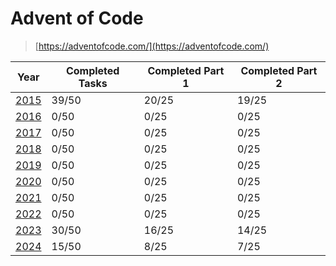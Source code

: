 # Advent of Code

> [https://adventofcode.com/](https://adventofcode.com/)

| Year          | Completed Tasks | Completed Part 1 | Completed Part 2 |
| ------------- | --------------- | ---------------- | ---------------- |
| [2015](/2015/README.md) | 39/50 | 20/25 | 19/25 |
| [2016](/2016/README.md) | 0/50 | 0/25 | 0/25 |
| [2017](/2017/README.md) | 0/50 | 0/25 | 0/25 |
| [2018](/2018/README.md) | 0/50 | 0/25 | 0/25 |
| [2019](/2019/README.md) | 0/50 | 0/25 | 0/25 |
| [2020](/2020/README.md) | 0/50 | 0/25 | 0/25 |
| [2021](/2021/README.md) | 0/50 | 0/25 | 0/25 |
| [2022](/2022/README.md) | 0/50 | 0/25 | 0/25 |
| [2023](/2023/README.md) | 30/50 | 16/25 | 14/25 |
| [2024](/2024/README.md) | 15/50 | 8/25 | 7/25 |